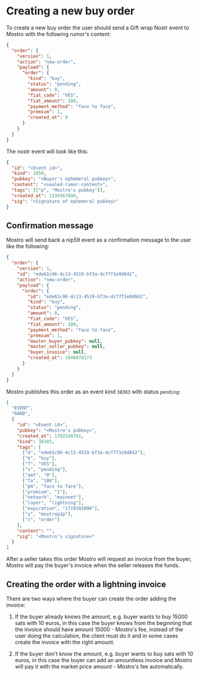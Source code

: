 # Creating a new buy order

To create a new buy order the user should send a Gift wrap Nostr event to Mostro with the following rumor's content:

```json
{
  "order": {
    "version": 1,
    "action": "new-order",
    "payload": {
      "order": {
        "kind": "buy",
        "status": "pending",
        "amount": 0,
        "fiat_code": "VES",
        "fiat_amount": 100,
        "payment_method": "face to face",
        "premium": 1,
        "created_at": 0
      }
    }
  }
}
```

The nostr event will look like this:

```json
{
  "id": "<Event id>",
  "kind": 1059,
  "pubkey": "<Buyer's ephemeral pubkey>",
  "content": "<sealed-rumor-content>",
  "tags": [["p", "Mostro's pubkey"]],
  "created_at": 1234567890,
  "sig": "<Signature of ephemeral pubkey>"
}
```

## Confirmation message

Mostro will send back a nip59 event as a confirmation message to the user like the following:

```json
{
  "order": {
    "version": 1,
    "id": "ede61c96-4c13-4519-bf3a-dcf7f1e9d842",
    "action": "new-order",
    "payload": {
      "order": {
        "id": "ede61c96-4c13-4519-bf3a-dcf7f1e9d842",
        "kind": "buy",
        "status": "pending",
        "amount": 0,
        "fiat_code": "VES",
        "fiat_amount": 100,
        "payment_method": "face to face",
        "premium": 1,
        "master_buyer_pubkey": null,
        "master_seller_pubkey": null,
        "buyer_invoice": null,
        "created_at": 1698870173
      }
    }
  }
}
```

Mostro publishes this order as an event kind `38383` with status `pending`:

```json
[
  "EVENT",
  "RAND",
  {
    "id": "<Event id>",
    "pubkey": "<Mostro's pubkey>",
    "created_at": 1702548701,
    "kind": 38383,
    "tags": [
      ["d", "ede61c96-4c13-4519-bf3a-dcf7f1e9d842"],
      ["k", "buy"],
      ["f", "VES"],
      ["s", "pending"],
      ["amt", "0"],
      ["fa", "100"],
      ["pm", "face to face"],
      ["premium", "1"],
      ["network", "mainnet"],
      ["layer", "lightning"],
      ["expiration", "1719391096"],
      ["y", "mostrop2p"],
      ["z", "order"]
    ],
    "content": "",
    "sig": "<Mostro's signature>"
  }
]
```

After a seller takes this order Mostro will request an invoice from the buyer, Mostro will pay the buyer's invoice when the seller releases the funds.

## Creating the order with a lightning invoice

There are two ways where the buyer can create the order adding the invoice:

1. If the buyer already knows the amount, e.g. buyer wants to buy 15000 sats with 10 euros, in this case the buyer knows from the beginning that the invoice should have amount 15000 - Mostro's fee, instead of the user doing the calculation, the client must do it and in some cases create the invoice with the right amount.

2. If the buyer don't know the amount, e.g. buyer wants to buy sats with 10 euros, in this case the buyer can add an amountless invoice and Mostro will pay it with the market price amount - Mostro's fee automatically.
